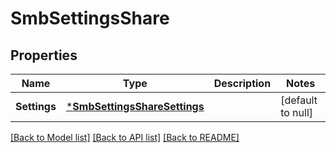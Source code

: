 # SmbSettingsShare

## Properties
Name | Type | Description | Notes
------------ | ------------- | ------------- | -------------
**Settings** | [***SmbSettingsShareSettings**](SmbSettingsShareSettings.md) |  | [default to null]

[[Back to Model list]](../README.md#documentation-for-models) [[Back to API list]](../README.md#documentation-for-api-endpoints) [[Back to README]](../README.md)


